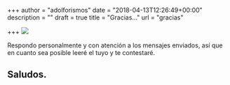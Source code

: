 +++
author = "adolforismos"
date = "2018-04-13T12:26:49+00:00"
description = ""
draft = true
title = "Gracias..."
url = "gracias"

+++
![](https://images.unsplash.com/photo-1497942304796-b8bc2cc898f3?ixlib=rb-0.3.5&q=80&fm=jpg&crop=entropy&cs=tinysrgb&w=800&h=600&fit=crop&ixid=eyJhcHBfaWQiOjF9&s=275c7b001e534d36542457da99fb68ba)

Respondo personalmente y con atención a los mensajes enviados, así que en cuanto sea posible leeré el tuyo y te contestaré.

## Saludos.
